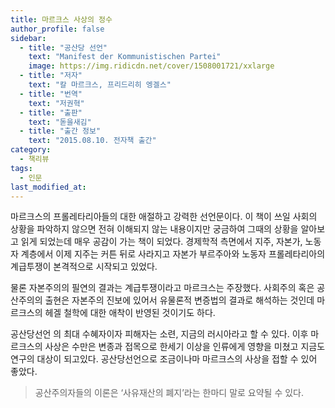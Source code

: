 ```yaml
---
title: 마르크스 사상의 정수
author_profile: false
sidebar:
  - title: "공산당 선언"
    text: "Manifest der Kommunistischen Partei"
    image: https://img.ridicdn.net/cover/1508001721/xxlarge
  - title: "저자"
    text: "칼 마르크스, 프리드리히 엥겔스"
  - title: "번역"
    text: "저권혁"
  - title: "출판"
    text: "돋을새김"
  - title: "출간 정보"
    text: "2015.08.10. 전자책 출간"
category:
  - 책리뷰
tags:
  - 인문
last_modified_at:
---
```


마르크스의 프롤레타리아들의 대한 애절하고 강력한 선언문이다. 이 책이 쓰일 사회의 상황을 파악하지 않으면 전혀 이해되지 않는 내용이지만 궁금하여 그때의 상황을 알아보고 읽게 되었는데 매우 공감이 가는 책이 되었다. 경제학적 측면에서 지주, 자본가, 노동자 계층에서 이제 지주는 커튼 뒤로 사라지고 자본가 부르주아와 노동자 프롤레타리아의 계급투쟁이 본격적으로 시작되고 있었다. 

물론 자본주의의 필연의 결과는 계급투쟁이라고 마르크스는 주장했다. 사회주의 혹은 공산주의의 출현은 자본주의 진보에 있어서 유물론적 변증법의 결과로 해석하는 것인데 마르크스의 헤겔 철학에 대한 애착이 반영된 것이기도 하다. 

공산당선언 의 최대 수혜자이자 피해자는 소련, 지금의 러시아라고 할 수 있다. 이후 마르크스의 사상은 수만은 변종과 접목으로 한세기 이상을 인류에게 영향을 미쳤고 지금도 연구의 대상이 되고있다. 공산당선언으로 조금이나마 마르크스의 사상을 접할 수 있어 좋았다.

> 공산주의자들의 이론은 ‘사유재산의 폐지’라는 한마디 말로 요약될 수 있다. 
